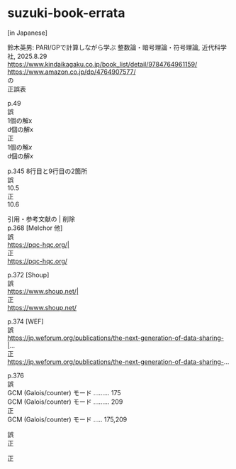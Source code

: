 # suzuki-book-errata

[in Japanese]  
  
鈴木英男: PARI/GPで計算しながら学ぶ 整数論・暗号理論・符号理論, 近代科学社, 2025.8.29  
https://www.kindaikagaku.co.jp/book_list/detail/9784764961159/  
https://www.amazon.co.jp/dp/4764907577/  
の  
正誤表  
  
p.49  
誤  
1個の解x   
d個の解x  
正  
1個の解$x$   
d個の解$x$  
  
p.345 8行目と9行目の2箇所  
誤  
10.5  
正  
10.6  
  
引用・参考文献の | 削除  
p.368 [Melchor 他]  
誤  
https://pqc-hqc.org/|  
正  
https://pqc-hqc.org/  
  
p.372 [Shoup]  
誤  
https://www.shoup.net/|  
正  
https://www.shoup.net/  
  
p.374 [WEF]  
誤  
https://jp.weforum.org/publications/the-next-generation-of-data-sharing-|...  
正  
https://jp.weforum.org/publications/the-next-generation-of-data-sharing-...  
  
p.376  
誤  
GCM (Galois/counter) モード ......... 175  
GCM (Galois/counter) モード ......... 209  
正  
GCM (Galois/counter) モード ..... 175,209  
  
  
誤  
正  
  

正  
  
